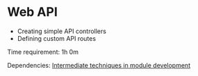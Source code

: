 # Web API



- Creating simple API controllers
- Defining custom API routes

Time requirement: 1h 0m

Dependencies: [Intermediate techniques in module development](../ModuleDevelopmentAndApis/IntermediateTechniquesInModuleDevelopment)